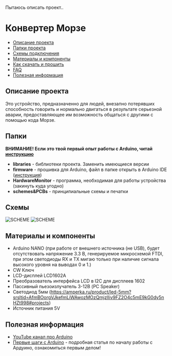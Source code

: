 Пытаюсь описать проект..



# Конвертер Морзе
* [Описание проекта](#chapter-0)
* [Папки проекта](#chapter-1)
* [Схемы подключения](#chapter-2)
* [Материалы и компоненты](#chapter-3)
* [Как скачать и прошить](#chapter-4)
* [FAQ](#chapter-5)
* [Полезная информация](#chapter-6)

<a id="chapter-0"></a>
## Описание проекта
Это устройство, предназначенно для людей, внезапно потерявших способность говорить и нормально двигаться в результате серьезной аварии, предоставляющее им возможность общаться с другими с помощью кода Морзе.

<a id="chapter-1"></a>
## Папки
**ВНИМАНИЕ! Если это твой первый опыт работы с Arduino, читай [инструкцию](#chapter-4)**
- **libraries** - библиотеки проекта. Заменить имеющиеся версии
- **firmware** - прошивка для Arduino, файл в папке открыть в Arduino IDE ([инструкция](#chapter-4))
- **HardwareMonitor** - программа, необходимая для работы устройства (закинуть куда угодно)
- **schemes&PCBs** - принципиальные схемы и печатки

<a id="chapter-2"></a>
## Схемы
![SCHEME](https://github.com/AlexGyver/PCdisplay/blob/master/schemes%26PCBs/scheme_fritzing.png)
![SCHEME](https://github.com/AlexGyver/PCdisplay/blob/master/schemes%26PCBs/scheme_EasyEDA.png)

<a id="chapter-3"></a>
## Материалы и компоненты
* Arduino NANO (при работе от внешнего источника (не USB), будет отсутствовать напряжение 3.3 В, генерируемое микросхемой FTDI, при этом светодиоды RX и TX мигаю только при наличие сигнала высокого уровня на выводах 0 и 1.)
* CW Ключ
* LCD-дисплей LCD1602A
* Преобразователь интерфейса LCD в I2C для дисплеев 1602
* Пассивный пьезоизлучатель 3-12В (PC Speaker)
* Светодиод 5мм (https://amperka.ru/product/led-5mm?srsltid=AfmBOorgVJkefmLiWAwozMOzQmjzlIiv9FZ2O4c5mE9kG0dy5nHZt998#projects)
* Источник питания 5V

<a id="chapter-6"></a>
## Полезная информация
* [YouTube канал про Arduino](https://www.youtube.com/channel/UC4axiS76D784-ofoTdo5zOA?sub_confirmation=1)
* [Первые шаги с Arduino](http://alexgyver.ru/arduino-first/) - подробная статья по началу работы с Ардуино, ознакомиться первым делом!
